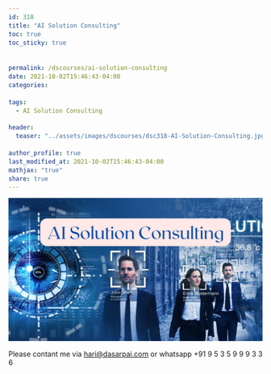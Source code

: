 ```yaml
---
id: 318    
title: "AI Solution Consulting"
toc: true
toc_sticky: true


permalink: /dscourses/ai-solution-consulting
date: 2021-10-02T15:46:43-04:00
categories:

tags: 
  - AI Solution Consulting

header:
  teaser: "../assets/images/dscourses/dsc318-AI-Solution-Consulting.jpg"

author_profile: true
last_modified_at: 2021-10-02T15:46:43-04:00
mathjax: "true"
share: true
---
```


![AI Solution Consulting](../assets/images/dscourses/dsc318-AI-Solution-Consulting.jpg)


Please contant me via hari@dasarpai.com or whatsapp +91 9 5 3 5 9 9 9 3 3 6
